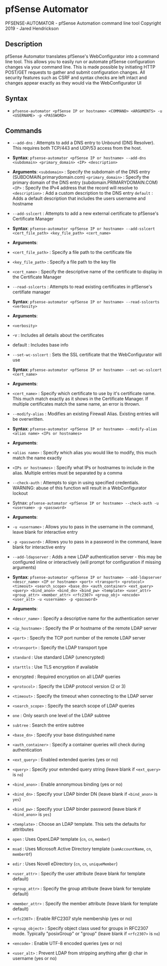 
pfSense Automator
=========
PFSENSE-AUTOMATOR - pfSense Automation command line tool
Copyright 2019 - Jared Hendrickson

Description
------------  
pfSense Automator translates pfSense's WebConfigurator into a command line tool. This allows 
you to easily run or automate pfSense configuration changes via your command line. This is
made possible by initiating HTTP POST/GET requests to gather and submit configuration changes.
All security features such as CSRF and syntax checks are left intact and changes appear exactly
as they would via the WebConfigurator UI

Syntax
------------
- `pfsense-automator <pfSense IP or hostname> <COMMAND> <ARGUMENTS> -u <USERNAME> -p <PASSWORD>`

Commands
------------
- `--add-dns` : Attempts to add a DNS entry to Unbound (DNS Resolver). This requires both TCP/443 and UDP/53 access from the host. 
- **Syntax**: `pfsense-automator <pfSense IP or hostname> --add-dns <subdomain> <primary_domain> <IP> <description>`
- **Arguments**: 
`<subdomain>` : Specify the subdomain of the DNS entry (SUBDOMAIN.primarydomain.com)
`<primary_domain>` : Specify the primary domain of the DNS entry (subdomain.PRIMARYDOMAIN.COM)
`<IP>` : Specify the IPv4 address that the record will resolve to 
`<description>` : Add a custom description to the DNS entry
`default` : Adds a default description that includes the users username and hostname 

- `--add-sslcert` : Attempts to add a new external certificate to pfSense's Certificate Manager
- **Syntax**: `pfsense-automator <pfSense IP or hostname> --add-sslcert <cert_file_path> <key_file_path> <cert_name>`
- **Arguments**:
- `<cert_file_path>` : Specify a file path to the certificate file
- `<key_file_path>` : Specify a file path to the key file
- `<cert_name>` : Specify the descriptive name of the certificate to display in the Certificate Manager

- `--read-sslcerts` : Attempts to read existing certificates in pfSense's certifiate manager
- **Syntax**: `pfsense-automator <pfSense IP or hostname> --read-sslcerts <verbosity>`
- **Arguments**:
- `<verbosity>`
- -v : Includes all details about the certificates
- default : Includes base info

- `--set-wc-sslcert` : Sets the SSL certificate that the WebConfigurator will use
- **Syntax**: `pfsense-automator <pfSense IP or hostname> --set-wc-sslcert <cert_name>`
- **Arguments**:
- `<cert_name>` : Specify which certificate to use by it's certificate name. This much match exactly as it shows in the Certificate Manager. If multiple certificates match the same name, an error is thrown.

- `--modify-alias` : Modifies an existing Firewall Alias. Existing entries will be overwritten. 
- **Syntax**: `pfsense-automator <pfSense IP or hostname> --modify-alias <alias name> <IPs or hostnames>`
- **Arguments**:
- `<alias name>` : Specify which alias you would like to modify, this much match the name exactly
- `<IPs or hostnames>` : Specify what IPs or hostnames to include in the alias. Multiple entries must be separated by a comma

- `--check-auth` : Attempts to sign in using specified credentials. WARNING: abuse of this function will result in a WebConfigurator lockout
- Sytnax: `pfsense-automator <pfSense IP or hostname> --check-auth -u <username> -p <password>` 
- **Arguments**:
- `-u <username>` : Allows you to pass in the username in the command, leave blank for interactive entry
- `-p <password>` : Allows you to pass in a password in the command, leave blank for interactive entry

- `--add-ldapserver` : Adds a new LDAP authentication server - this may be configured inline or interactively (will prompt for configuration if missing arguments)
- **Syntax**: `pfsense-automator <pfSense IP or hostname> --add-ldapserver <descr_name> <IP or hostname> <port> <transport> <protocol> <timeout> <search_scope> <base_dn> <auth_container> <ext_query> <query> <bind_anon> <bind_dn> <bind_pw> <template> <user_attr> <group_attr> <member_attr> <rfc2307> <group_obj> <encode> <user_alt> -u <username> -p <password>`
- **Arguments**:
- `<descr_name>` : Specify a descriptive name for the authentication server
- `<ip_hostname>` : Specify the IP or hostname of the remote LDAP server
- `<port>` : Specify the TCP port number of the remote LDAP server
- `<transport>` : Specify the LDAP transport type
- `standard` : Use standard LDAP (unencrypted)
- `starttls` : Use TLS encryption if available
- encrypted : Required encryption on all LDAP queries
- `<protocol>` : Specify the LDAP protocol version (2 or 3)
- `<timeout>` : Specify the timeout when connecting to the LDAP server
- `<search_scope>` : Specify the search scope of LDAP queries
- `one` : Only search one level of the LDAP subtree 
- `subtree` : Search the entire subtree
- `<base_dn>` : Specify your base distinguished name
- `<auth_container>` : Specify a container queries will check during authentication
- `<ext_query>` : Enabled extended queries (yes or no)
- `<query>` : Specify your extended query string (leave blank if `<ext_query>` is `no`)
- `<bind_anon>` : Enable annonymous binding (yes or no)
- `<bind_dn>` : Specify your LDAP binder DN (leave blank if `<bind_anon>` is `yes`)
- `<bind_pw>` : Specify your LDAP binder password (leave blank if `<bind_anon>` is `yes`)
- `<template>` : Choose an LDAP template. This sets the defaults for attritbutes
- `open` : Uses OpenLDAP template (`cn`, `cn`, `member`)
- `msad` : Uses Microsoft Active Directory template (`samAccountName`, `cn`, `memberOf`)
- `edir` : Uses Novell eDirectory (`cn`, `cn`, `uniqueMember`)
- `<user_attr>` : Specify the user attribute (leave blank for template default)
- `<group_attr>` : Specify the group attribute (leave blank for template default)
- `<member_attr>` : Specify the member attribute (leave blank for template default)
- `<rfc2307>` : Enable RFC2307 style membership (yes or no)
- `<group_object>` : Specify object class used for groups in RFC2307 mode. Typically "posixGroup" or "group" (leave blank if `<rfc2307>` is `no`)
- `<encode>` : Enable UTF-8 encoded queries (yes or no)
- `<user_alt>` : Prevent LDAP from stripping anything after @ char in username (yes or no)   
